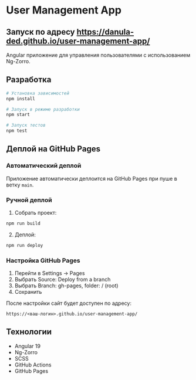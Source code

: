 # User Management App

## Запуск по адресу https://danula-ded.github.io/user-management-app/

Angular приложение для управления пользователями с использованием Ng-Zorro.

## Разработка

```bash
# Установка зависимостей
npm install

# Запуск в режиме разработки
npm start

# Запуск тестов
npm test
```

## Деплой на GitHub Pages

### Автоматический деплой

Приложение автоматически деплоится на GitHub Pages при пуше в ветку `main`.

### Ручной деплой

1. Собрать проект:

```bash
npm run build
```

2. Деплой:

```bash
npm run deploy
```

### Настройка GitHub Pages

1. Перейти в Settings → Pages
2. Выбрать Source: Deploy from a branch
3. Выбрать Branch: gh-pages, folder: / (root)
4. Сохранить

После настройки сайт будет доступен по адресу:

`https://<ваш-логин>.github.io/user-management-app/`

## Технологии

- Angular 19
- Ng-Zorro
- SCSS
- GitHub Actions
- GitHub Pages
